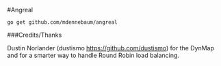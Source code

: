 #Angreal

```
go get github.com/mdennebaum/angreal
```

###Credits/Thanks

Dustin Norlander (dustismo https://github.com/dustismo) for the DynMap and for a smarter way to handle Round Robin load balancing. 
